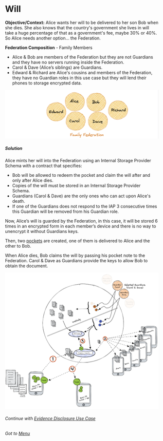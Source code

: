 # Will

**Objective/Context:** Alice wants her will to be delivered to her son Bob when she dies. She also knows that the country's government she lives in will take a huge percentage of that as a government's fee, maybe 30% or 40%. So Alice needs another option... the Federation.

**Federation Composition** - Family Members

- Alice & Bob are members of the Federation but they are not Guardians and they have no servers running inside the Federation.
- Carol & Dave (Alice’s siblings) are Guardians.
- Edward & Richard are Alice's cousins and members of the Federation, they have no Guardian roles in this use case but they will lend their phones to storage encrypted data.

![will-federation-composition](./assets/will-federation-compsition.png)

##### Solution

Alice mints her will into the Federation using an Internal Storage Provider Schema with a contract that specifies:

- Bob will be allowed to redeem the pocket and claim the will after and only after Alice dies.
- Copies of the will must be stored in an Internal Storage Provider Schema.
- Guardians (Carol & Dave) are the only ones who can act upon Alice's death.
- If one of the Guardians does not respond to the IAP 3 consecutive times this Guardian will be removed from his Guardian role.

Now, Alice’s will is guarded by the Federation, in this case, it will be stored 6 times in an encrypted form in each member’s device and there is no way to unencrypt it without Guardians keys.

Then, two [pockets](./02-what-is-a-pocket.md) are created, one of them is delivered to Alice and the other to Bob.

When Alice dies, Bob claims the will by passing his pocket note to the Federation. Carol & Dave as Guardians provide the keys to allow Bob to obtain the document.

![will-schema-diagram](./assets/will-schema-diagram.png)

###### Continue with [Evidence Disclosure Use Case](./05-2-evidence-disclosure-use-case.md)

###### Got to [Menu](../README.md)
